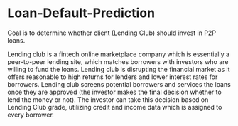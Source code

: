 # Loan-Default-Prediction
Goal is to determine whether client (Lending Club) should invest in P2P loans.

Lending club is a fintech online marketplace company which is essentially a peer-to-peer lending site, which matches borrowers with investors who are willing to fund the loans. Lending club is disrupting the financial market as it offers reasonable to high returns for lenders and lower interest rates for borrowers. Lending club screens potential borrowers and services the loans once they are approved (the investor makes the final decision whether to lend the money or not). The investor can take this decision based on Lending Club grade, utilizing credit and income data which is assigned to every borrower.
